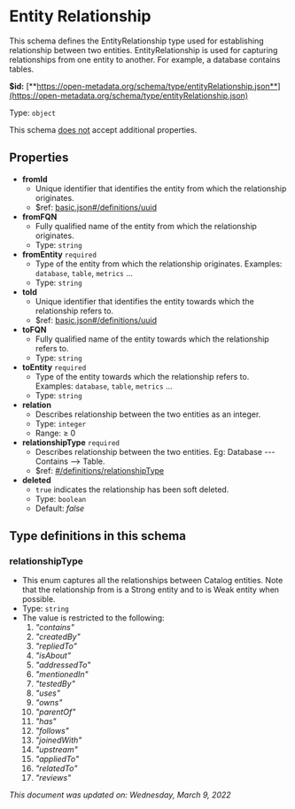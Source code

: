 # Entity Relationship

This schema defines the EntityRelationship type used for establishing relationship between two entities. EntityRelationship is used for capturing relationships from one entity to another. For example, a database contains tables.

**$id:** [**https://open-metadata.org/schema/type/entityRelationship.json**](https://open-metadata.org/schema/type/entityRelationship.json)

Type: `object`

This schema <u>does not</u> accept additional properties.

## Properties
 - **fromId**
	 - Unique identifier that identifies the entity from which the relationship originates.
	 - $ref: [basic.json#/definitions/uuid](basic.md#uuid)
 - **fromFQN**
	 - Fully qualified name of the entity from which the relationship originates.
	 - Type: `string`
 - **fromEntity** `required`
	 - Type of the entity from which the relationship originates. Examples: `database`, `table`, `metrics` ...
	 - Type: `string`
 - **toId**
	 - Unique identifier that identifies the entity towards which the relationship refers to.
	 - $ref: [basic.json#/definitions/uuid](basic.md#uuid)
 - **toFQN**
	 - Fully qualified name of the entity towards which the relationship refers to.
	 - Type: `string`
 - **toEntity** `required`
	 - Type of the entity towards which the relationship refers to. Examples: `database`, `table`, `metrics` ...
	 - Type: `string`
 - **relation**
	 - Describes relationship between the two entities as an integer.
	 - Type: `integer`
	 - Range:  &ge; 0
 - **relationshipType** `required`
	 - Describes relationship between the two entities. Eg: Database --- Contains --> Table.
	 - $ref: [#/definitions/relationshipType](#relationshiptype)
 - **deleted**
	 - `true` indicates the relationship has been soft deleted.
	 - Type: `boolean`
	 - Default: _false_


## Type definitions in this schema
### relationshipType

 - This enum captures all the relationships between Catalog entities. Note that the relationship from is a Strong entity and to is Weak entity when possible.
 - Type: `string`
 - The value is restricted to the following: 
	 1. _"contains"_
	 2. _"createdBy"_
	 3. _"repliedTo"_
	 4. _"isAbout"_
	 5. _"addressedTo"_
	 6. _"mentionedIn"_
	 7. _"testedBy"_
	 8. _"uses"_
	 9. _"owns"_
	 10. _"parentOf"_
	 11. _"has"_
	 12. _"follows"_
	 13. _"joinedWith"_
	 14. _"upstream"_
	 15. _"appliedTo"_
	 16. _"relatedTo"_
	 17. _"reviews"_




_This document was updated on: Wednesday, March 9, 2022_